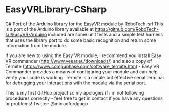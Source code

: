 # EasyVRLibrary-CSharp
C# Port of the Arduino library for the EasyVR module by RoboTech-srl
This is a port of the Arduino library available at https://github.com/RoboTech-srl/EasyVR-Arduino included are some unit tests and a simple test harness that uses the library port to do some basic recognition and return some information from the module.

If you are new to using the Easy VR module, I recommend you install Easy VR commander (http://www.veear.eu/downloads/) and also a copy of Termite (https://www.compuphase.com/software_termite.htm) - Easy VR Commander provides a means of configuring your module and can help verify your code is working. Termite is a simple but effective serial terminal for debugging your interactions with the module via the serial port.

This is my first GitHub project so my apologies if i'm not following procedures correctly - feel free to get in contact if you have any questions or problems! Twitter: @mbradfordgago
